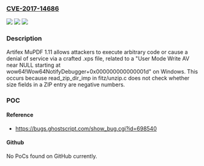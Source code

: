 ### [CVE-2017-14686](https://cve.mitre.org/cgi-bin/cvename.cgi?name=CVE-2017-14686)
![](https://img.shields.io/static/v1?label=Product&message=n%2Fa&color=blue)
![](https://img.shields.io/static/v1?label=Version&message=n%2Fa&color=blue)
![](https://img.shields.io/static/v1?label=Vulnerability&message=n%2Fa&color=brighgreen)

### Description

Artifex MuPDF 1.11 allows attackers to execute arbitrary code or cause a denial of service via a crafted .xps file, related to a "User Mode Write AV near NULL starting at wow64!Wow64NotifyDebugger+0x000000000000001d" on Windows. This occurs because read_zip_dir_imp in fitz/unzip.c does not check whether size fields in a ZIP entry are negative numbers.

### POC

#### Reference
- https://bugs.ghostscript.com/show_bug.cgi?id=698540

#### Github
No PoCs found on GitHub currently.

